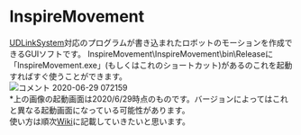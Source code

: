 # InspireMovement
[UDLinkSystem](https://github.com/robotty930/UDmega/wiki/UDLinkSystem%E3%81%A8%E3%81%AF)対応のプログラムが書き込まれたロボットのモーションを作成できるGUIソフトです。
InspireMovement\InspireMovement\bin\Releaseに「InspireMovement.exe」(もしくはこれのショートカット)があるのこれを起動すればすぐ使うことができます。  
![コメント 2020-06-29 072159](https://user-images.githubusercontent.com/67456219/85959774-50088980-b9d9-11ea-8530-f6cf3eac5ddd.png)  
*上の画像の起動画面は2020/6/29時点のものです。バージョンによってはこれと異なる起動画面になっている可能性があります。  
使い方は順次[Wiki](https://github.com/robotty930/UDmega/wiki/UDLinkSystem%E3%81%A8%E3%81%AF)に記載していきたいと思います。
